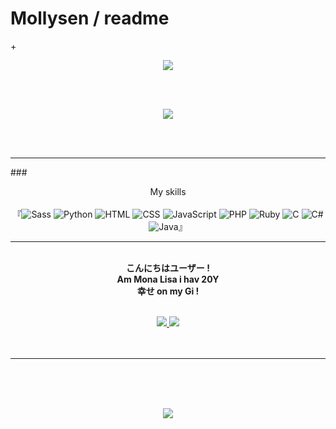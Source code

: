 # Mollysen / readme
+<p align="center">
  <img src="https://im7.ezgif.com/tmp/ezgif-7-7c43378f0b03.gif" >
</p>   
<br>
<br>
<p align="center">
<img src="https://github-readme-stats.vercel.app/api?username=Mollysen&show_icons=true&theme=tokyonight" >
</p>
<br>
<br>

---

###<p align="center" > My skills <br/> <br/> 『![Sass](https://img.shields.io/badge/Sass-CC6699?style=flat&logo=sass&logoColor=white) ![Python](https://img.shields.io/badge/Python-14354C?style=flat&logo=python&logoColor=white) ![HTML](https://img.shields.io/badge/-HTML-ff0d00?style=flat&logoColor=white&logo=html5) ![CSS](https://img.shields.io/badge/-CSS-ff0d00?style=flat&logoColor=white&logo=css3) ![JavaScript](https://img.shields.io/badge/JavaScript-323330?style=flat&logo=javascript&logoColor=F7DF1E) ![PHP](https://img.shields.io/badge/PHP-777BB4?style=flat&logo=php&logoColor=white) ![Ruby](https://img.shields.io/badge/Ruby-CC342D?style=flat&logo=ruby&logoColor=white) ![C](https://img.shields.io/badge/C-00599C?style=flat&logo=c&logoColor=white) ![C#](https://img.shields.io/badge/C%23-239120?style=flat&logo=c-sharp&logoColor=white) ![Java](https://img.shields.io/badge/Java-ED8B00?style=flat&logo=java&logoColor=white)』

---


<p align="center">
  <br>
  <strong>こんにちはユーザー !<br>
  Am Mona Lisa i hav 20Y<br>
  幸せ on my Gi ! </strong> <br>
  <br>
  </strong>

<p align="center">
       <a href="https://discord.gg/WjSPcjSBBH">
       <img src="https://img.shields.io/static/v1?label=Discord&logo=Discord&message=Click%20Here&color=7289DA">
       <a>
       <a href="https://twitter.com/3V4NGELlON">
       <img src="https://img.shields.io/badge/Twitter-1DA1F2?style=flat&logo=twitter&logoColor=white">
       </a>
         
<br>
<br>
<br>
</p>


---


<br>
<br>
<br>
<p align="center">
<img src="https://github-readme-stats.vercel.app/api/top-langs/?username=Mollysen&layout=compact&theme=tokyonight">
</p>

